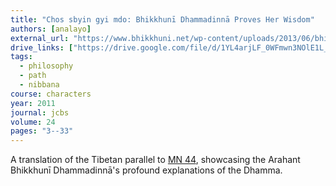 ```yaml
---
title: "Chos sbyin gyi mdo: Bhikkhunī Dhammadinnā Proves Her Wisdom"
authors: [analayo]
external_url: "https://www.bhikkhuni.net/wp-content/uploads/2013/06/bhikkhuni-dhammadinna-proves-her-wisdom.pdf"
drive_links: ["https://drive.google.com/file/d/1YL4arjLF_0WFmwn3NOlE1L_8skIl8FyA/view?usp=drivesdk"]
tags:
  - philosophy
  - path
  - nibbana
course: characters
year: 2011
journal: jcbs
volume: 24
pages: "3--33"
---
```


A translation of the Tibetan parallel to [MN 44](/content/canon/mn44), showcasing the Arahant Bhikkhunī Dhammadinnā's profound explanations of the Dhamma.

